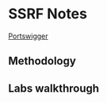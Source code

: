 # SSRF Notes

[Portswigger](https://portswigger.net/web-security/ssrf)

## Methodology

## Labs walkthrough
